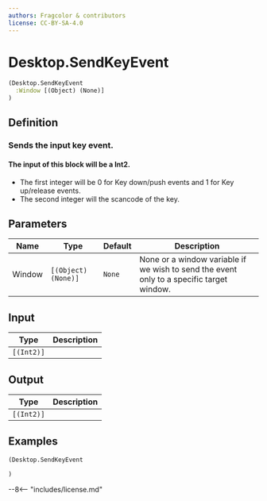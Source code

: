 ```yaml
---
authors: Fragcolor & contributors
license: CC-BY-SA-4.0
---
```



# Desktop.SendKeyEvent

```clojure
(Desktop.SendKeyEvent
  :Window [(Object) (None)]
)
```


## Definition

### Sends the input key event.
#### The input of this block will be a Int2.
 * The first integer will be 0 for Key down/push events and 1 for Key up/release events.
 * The second integer will the scancode of the key.



## Parameters

| Name | Type | Default | Description |
|------|------|---------|-------------|
| Window | `[(Object) (None)]` | `None` | None or a window variable if we wish to send the event only to a specific target window. |


## Input

| Type | Description |
|------|-------------|
| `[(Int2)]` |  |


## Output

| Type | Description |
|------|-------------|
| `[(Int2)]` |  |


## Examples

```clojure
(Desktop.SendKeyEvent

)
```


--8<-- "includes/license.md"
